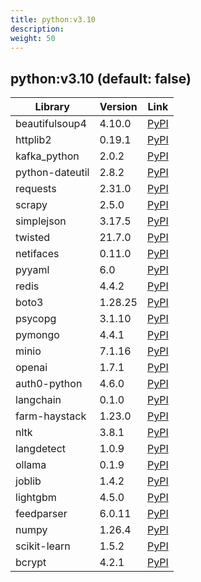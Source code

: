 ```yaml
---
title: python:v3.10
description: 
weight: 50
---
```

## python:v3.10 (default: false)

| Library | Version | Link |
|------------|---------|------|
| beautifulsoup4 | 4.10.0 | [PyPI](https://pypi.org/project/beautifulsoup4/4.10.0)  |
| httplib2 | 0.19.1 | [PyPI](https://pypi.org/project/httplib2/0.19.1)  |
| kafka_python | 2.0.2 | [PyPI](https://pypi.org/project/kafka_python/2.0.2)  |
| python-dateutil | 2.8.2 | [PyPI](https://pypi.org/project/python-dateutil/2.8.2)  |
| requests | 2.31.0 | [PyPI](https://pypi.org/project/requests/2.31.0)  |
| scrapy | 2.5.0 | [PyPI](https://pypi.org/project/scrapy/2.5.0)  |
| simplejson | 3.17.5 | [PyPI](https://pypi.org/project/simplejson/3.17.5)  |
| twisted | 21.7.0 | [PyPI](https://pypi.org/project/twisted/21.7.0)  |
| netifaces | 0.11.0 | [PyPI](https://pypi.org/project/netifaces/0.11.0)  |
| pyyaml | 6.0 | [PyPI](https://pypi.org/project/pyyaml/6.0)  |
| redis | 4.4.2 | [PyPI](https://pypi.org/project/redis/4.4.2)  |
| boto3 | 1.28.25 | [PyPI](https://pypi.org/project/boto3/1.28.25)  |
| psycopg | 3.1.10 | [PyPI](https://pypi.org/project/psycopg/3.1.10)  |
| pymongo | 4.4.1 | [PyPI](https://pypi.org/project/pymongo/4.4.1)  |
| minio | 7.1.16 | [PyPI](https://pypi.org/project/minio/7.1.16)  |
| openai | 1.7.1 | [PyPI](https://pypi.org/project/openai/1.7.1)  |
| auth0-python | 4.6.0 | [PyPI](https://pypi.org/project/auth0-python/4.6.0)  |
| langchain | 0.1.0 | [PyPI](https://pypi.org/project/langchain/0.1.0)  |
| farm-haystack | 1.23.0 | [PyPI](https://pypi.org/project/farm-haystack/1.23.0)  |
| nltk | 3.8.1 | [PyPI](https://pypi.org/project/nltk/3.8.1)  |
| langdetect | 1.0.9 | [PyPI](https://pypi.org/project/langdetect/1.0.9)  |
| ollama | 0.1.9 | [PyPI](https://pypi.org/project/ollama/0.1.9)  |
| joblib | 1.4.2 | [PyPI](https://pypi.org/project/joblib/1.4.2)  |
| lightgbm | 4.5.0 | [PyPI](https://pypi.org/project/lightgbm/4.5.0)  |
| feedparser | 6.0.11 | [PyPI](https://pypi.org/project/feedparser/6.0.11)  |
| numpy | 1.26.4 | [PyPI](https://pypi.org/project/numpy/1.26.4)  |
| scikit-learn | 1.5.2 | [PyPI](https://pypi.org/project/scikit-learn/1.5.2)  |
| bcrypt | 4.2.1 | [PyPI](https://pypi.org/project/bcrypt/4.2.1)  |
